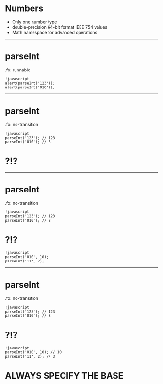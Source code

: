 # Numbers

* Only one number type
* double-precision 64-bit format IEEE 754 values
* Math namespace for advanced operations

---

# parseInt

.fx: runnable

	!javascript
	alert(parseInt('123'));
	alert(parseInt('010'));

---

# parseInt

.fx: no-transition

	!javascript
	parseInt('123'); // 123
	parseInt('010'); // 8


# ?!?

---

# parseInt

.fx: no-transition

	!javascript
	parseInt('123'); // 123
	parseInt('010'); // 8


# ?!?

	!javascript
	parseInt('010', 10);
	parseInt('11', 2);

---

# parseInt

.fx: no-transition

	!javascript
	parseInt('123'); // 123
	parseInt('010'); // 8


# ?!?

	!javascript
	parseInt('010', 10); // 10
	parseInt('11', 2); // 3

# ALWAYS SPECIFY THE BASE